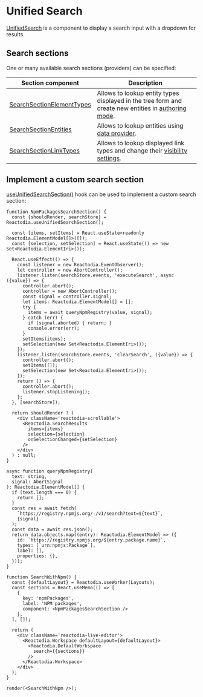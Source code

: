 # Unified Search

[UnifiedSearch](/docs/api/workspace/functions/UnifiedSearch.md) is a component to display a search input with a dropdown for results.

## Search sections

One or many available search sections (providers) can be specified:

| Section component | Description |
|-------------------|-------------|
| [SearchSectionElementTypes](/docs/api/workspace/functions/SearchSectionElementTypes.md) | Allows to lookup entity types displayed in the tree form and create new entities in [authoring mode](/docs/concepts/graph-authoring.md). |
| [SearchSectionEntities](/docs/api/workspace/functions/SearchSectionEntities.md) | Allows to lookup entities using [data provider](/docs/concepts/data-provider.md). |
| [SearchSectionLinkTypes](/docs/api/workspace/functions/SearchSectionLinkTypes.md) | Allows to lookup displayed link types and change their [visibility settings](/docs/api/workspace/classes/DiagramModel.md#getlinkvisibility). |

## Implement a custom search section

[useUnifiedSearchSection()](/docs/api/workspace/functions/useUnifiedSearchSection.md) hook can be used to implement a custom search section:

```tsx live noInline
function NpmPackagesSearchSection() {
  const {shouldRender, searchStore} = Reactodia.useUnifiedSearchSection();

  const [items, setItems] = React.useState<readonly Reactodia.ElementModel[]>([]);
  const [selection, setSelection] = React.useState(() => new Set<Reactodia.ElementIri>());

  React.useEffect(() => {
    const listener = new Reactodia.EventObserver();
    let controller = new AbortController();
    listener.listen(searchStore.events, 'executeSearch', async ({value}) => {
      controller.abort();
      controller = new AbortController();
      const signal = controller.signal;
      let items: Reactodia.ElementModel[] = [];
      try {
        items = await queryNpmRegistry(value, signal);
      } catch (err) {
        if (signal.aborted) { return; }
        console.error(err);
      }
      setItems(items);
      setSelection(new Set<Reactodia.ElementIri>());
    });
    listener.listen(searchStore.events, 'clearSearch', ({value}) => {
      controller.abort();
      setItems([]);
      setSelection(new Set<Reactodia.ElementIri>());
    });
    return () => {
      controller.abort();
      listener.stopListening();
    };
  }, [searchStore]);

  return shouldRender ? (
    <div className='reactodia-scrollable'>
      <Reactodia.SearchResults
        items={items}
        selection={selection}
        onSelectionChanged={setSelection}
      />
    </div>
  ) : null;
}

async function queryNpmRegistry(
  text: string,
  signal: AbortSignal
): Reactodia.ElementModel[] {
  if (text.length === 0) {
    return [];
  }
  const res = await fetch(
    `https://registry.npmjs.org/-/v1/search?text=${text}`,
    {signal}
  );
  const data = await res.json();
  return data.objects.map((entry): Reactodia.ElementModel => ({
    id: `https://registry.npmjs.org/${entry.package.name}`,
    types: [`urn:npmjs:Package`],
    label: [],
    properties: {},
  }));
}

function SearchWithNpm() {
  const {defaultLayout} = Reactodia.useWorker(Layouts);
  const sections = React.useMemo(() => [
    {
      key: 'npmPackages',
      label: 'NPM packages',
      component: <NpmPackagesSearchSection />
    },
  ], []);

  return (
    <div className='reactodia-live-editor'>
      <Reactodia.Workspace defaultLayout={defaultLayout}>
        <Reactodia.DefaultWorkspace
          search={{sections}}
        />
      </Reactodia.Workspace>
    </div>
  );
}

render(<SearchWithNpm />);
```
